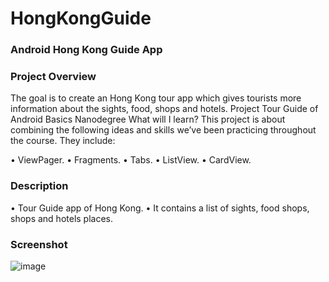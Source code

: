 # HongKongGuide

### Android Hong Kong Guide App 


### Project Overview
The goal is to create an Hong Kong tour app which gives tourists more information about the sights, food, shops and hotels.
Project Tour Guide of Android Basics Nanodegree
What will I learn?
This project is about combining the following ideas and skills we’ve been practicing throughout the course. They include:

•	ViewPager.
•	Fragments.
•	Tabs.
•	ListView.
•	CardView.


### Description
•	Tour Guide app of Hong Kong.
•	It contains a list of sights, food shops, shops and hotels places.



### Screenshot
![image](https://user-images.githubusercontent.com/6055821/61688909-c9731300-ad58-11e9-84d9-c786aa126607.png)

